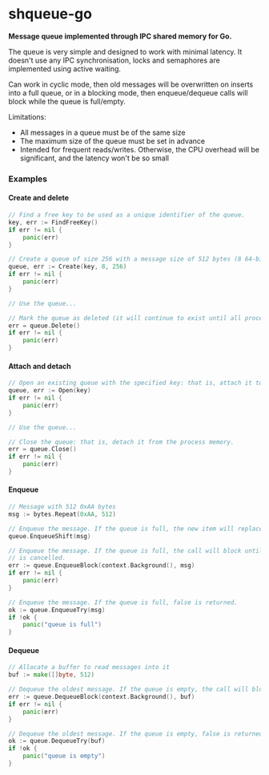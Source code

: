 # shqueue-go
**Message queue implemented through IPC shared memory for Go.**

The queue is very simple and designed to work with minimal latency. It doesn't use any IPC synchronisation, locks and
semaphores are implemented using active waiting.

Can work in cyclic mode, then old messages will be overwritten on inserts into a full queue, or in a blocking mode, then
enqueue/dequeue calls will block while the queue is full/empty.

Limitations:
- All messages in a queue must be of the same size
- The maximum size of the queue must be set in advance
- Intended for frequent reads/writes. Otherwise, the CPU overhead will be significant, and the latency won't be so small

### Examples

#### Create and delete
```go
// Find a free key to be used as a unique identifier of the queue.
key, err := FindFreeKey()
if err != nil {
	panic(err)
}

// Create a queue of size 256 with a message size of 512 bytes (8 64-bit words).
queue, err := Create(key, 8, 256)
if err != nil {
	panic(err)
}

// Use the queue...

// Mark the queue as deleted (it will continue to exist until all processes close it).
err = queue.Delete()
if err != nil {
	panic(err)
}
```

#### Attach and detach
```go
// Open an existing queue with the specified key: that is, attach it to the process memory.
queue, err := Open(key)
if err != nil {
	panic(err)
}

// Use the queue...

// Close the queue: that is, detach it from the process memory.
err = queue.Close()
if err != nil {
	panic(err)
}
```

#### Enqueue
```go
// Message with 512 0xAA bytes
msg := bytes.Repeat(0xAA, 512)

// Enqueue the message. If the queue is full, the new item will replace the oldest one.
queue.EnqueueShift(msg)

// Enqueue the message. If the queue is full, the call will block until there is some space in the queue or the context
// is cancelled.
err := queue.EnqueueBlock(context.Background(), msg)
if err != nil {
	panic(err)
}

// Enqueue the message. If the queue is full, false is returned.
ok := queue.EnqueueTry(msg)
if !ok {
	panic("queue is full")
}
```

#### Dequeue
```go
// Allocate a buffer to read messages into it
buf := make([]byte, 512)

// Dequeue the oldest message. If the queue is empty, the call will block until some items are added to the queue.
err := queue.DequeueBlock(context.Background(), buf)
if err != nil {
	panic(err)
}

// Dequeue the oldest message. If the queue is empty, false is returned.
ok := queue.DequeueTry(buf)
if !ok {
	panic("queue is empty")
} 
```
